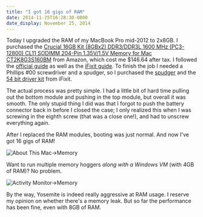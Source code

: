 ```yaml
---
title: "I got 16 gigs of RAM"
date: 2014-11-25T16:28:30-0800
date_display: November 25, 2014
---
```


Today I upgraded the RAM of my MacBook Pro mid-2012 to 2x8GB. I purchased the [Crucial 16GB Kit (8GBx2) DDR3/DDR3L 1600 MHz (PC3-12800) CL11 SODIMM 204-Pin 1.35V/1.5V Memory for Mac CT2K8G3S160BM](http://smile.amazon.com/dp/B008LTBJFW) from Amazon, which cost me $146.64 after tax. I followed the [official guide](http://support.apple.com/en-us/HT201165) as well as the [iFixit guide](https://www.ifixit.com/Guide/MacBook+Pro+13-Inch+Unibody+Mid+2012+RAM+Replacement/10374). To finish the job I needed a Phillips #00 screwdriver and a spudger, so I purchased the [spudger](https://www.ifixit.com/Store/Tools/Spudger/IF145-002) and the [54 bit driver kit](https://www.ifixit.com/Store/Tools/54-Bit-Driver-Kit/IF145-022-1) from iFixit.

The actual process was pretty simple. I had a little bit of hard time pulling out the bottom module and pushing in the top module, but overall it was smooth. The only stupid thing I did was that I forgot to push the battery connector back in before I closed the case; I only realized this when I was screwing in the eighth screw (that was a close one!), and had to unscrew everything again.

After I replaced the RAM modules, booting was just normal. And now I've got 16 gigs of RAM!

![About This Mac->Memory](https://i.imgur.com/PGhdEGr.png)

Want to run multiple memory hoggers *along with a Windows VM* (with 4GB of RAM)? No problem.

![Activity Monitor->Memory](https://i.imgur.com/czDcVaK.png)

By the way, Yosemite is indeed really aggressive at RAM usage. I reserve my opinion on whether there's a memory leak. But so far the performance has been fine, even with 8GB of RAM.
